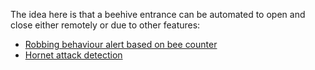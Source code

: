 The idea here is that a beehive entrance can be automated to open and close either remotely or due to other features:

- [Robbing behaviour alert based on bee counter](https://www.notion.so/Robbing-behaviour-alert-based-on-bee-counter-78b978ebf0e246ef83244d02ed7c0c1c?pvs=21)
- [Hornet attack detection](https://www.notion.so/Hornet-attack-detection-8dde7e03f80547fa9156ac1c16cf52af?pvs=21)